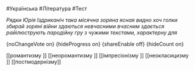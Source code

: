 #Українська #Література #Тест

*Рядки Юрія Іздриканіч така місячна зоряна ясная
видно хоч голки збирай
зоряні війни здаються невчасними
вчасним здається райілюструють пародійну гру з чужими текстами, характерну для*

{noChangeVote on}
{hideProgress on}
{shareEnable off}
{hideCount on}

[[романтизму ]]
[[неоромантизму ]]
[[імпресіонізму ]]
[[неокласицизму  ]]
[[постмодернізму]]
